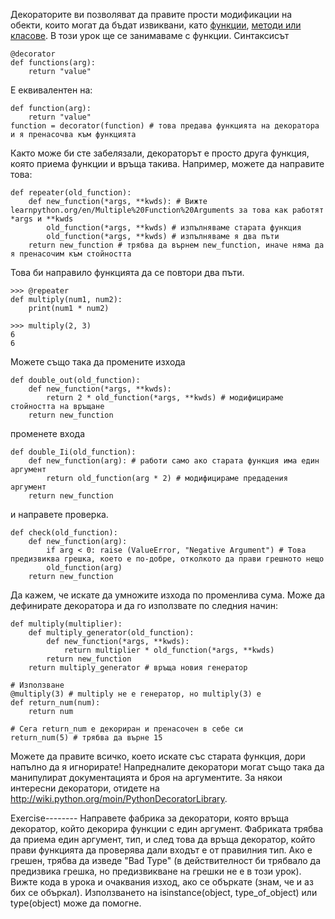 Декораторите ви позволяват да правите прости модификации на обекти, които могат да бъдат извиквани, като [функции](http://www.learnpython.org/en/Functions ""), [методи или класове](http://www.learnpython.org/en/Classes%20and%20Objects ""). В този урок ще се занимаваме с функции. Синтаксисът

    @decorator
    def functions(arg):
        return "value"

Е еквивалентен на:

    def function(arg):
        return "value"
    function = decorator(function) # това предава функцията на декоратора и я пренасочва към функцията

Както може би сте забелязали, декораторът е просто друга функция, която приема функции и връща такива. Например, можете да направите това:

    def repeater(old_function):
        def new_function(*args, **kwds): # Вижте learnpython.org/en/Multiple%20Function%20Arguments за това как работят *args и **kwds
            old_function(*args, **kwds) # изпълняваме старата функция
            old_function(*args, **kwds) # изпълняваме я два пъти
        return new_function # трябва да върнем new_function, иначе няма да я пренасочим към стойността

Това би направило функцията да се повтори два пъти.

    >>> @repeater
    def multiply(num1, num2):
        print(num1 * num2)

    >>> multiply(2, 3)
    6
    6

Можете също така да промените изхода

    def double_out(old_function):
        def new_function(*args, **kwds):
            return 2 * old_function(*args, **kwds) # модифицираме стойността на връщане
        return new_function

променете входа

    def double_Ii(old_function):
        def new_function(arg): # работи само ако старата функция има един аргумент
            return old_function(arg * 2) # модифицираме предадения аргумент
        return new_function

и направете проверка.

    def check(old_function):
        def new_function(arg):
            if arg < 0: raise (ValueError, "Negative Argument") # Това предизвиква грешка, което е по-добре, отколкото да прави грешното нещо
            old_function(arg)
        return new_function

Да кажем, че искате да умножите изхода по променлива сума. Може да дефинирате декоратора и да го използвате по следния начин: 

    def multiply(multiplier):
        def multiply_generator(old_function):
            def new_function(*args, **kwds):
                return multiplier * old_function(*args, **kwds)
            return new_function
        return multiply_generator # връща новия генератор
    
    # Използване
    @multiply(3) # multiply не е генератор, но multiply(3) е
    def return_num(num):
        return num
        
    # Сега return_num е декориран и пренасочен в себе си
    return_num(5) # трябва да върне 15

 Можете да правите всичко, което искате със старата функция, дори напълно да я игнорирате! Напредналите декоратори могат също така да манипулират документацията и броя на аргументите.
За някои интересни декоратори, отидете на <http://wiki.python.org/moin/PythonDecoratorLibrary>.

Exercise--------
Направете фабрика за декоратори, която връща декоратор, който декорира функции с един аргумент. Фабриката трябва да приема един аргумент, тип, и след това да връща декоратор, който прави функцията да проверява дали входът е от правилния тип. Ако е грешен, трябва да изведе "Bad Type" (в действителност би трябвало да предизвика грешка, но предизвикване на грешки не е в този урок). Вижте кода в урока и очаквания изход, ако се объркате (знам, че и аз бих се объркал). Използването на isinstance(object, type_of_object) или type(object) може да помогне.